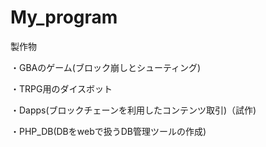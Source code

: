 # My_program
製作物

・GBAのゲーム(ブロック崩しとシューティング)

・TRPG用のダイスボット

・Dapps(ブロックチェーンを利用したコンテンツ取引)（試作)

・PHP_DB(DBをwebで扱うDB管理ツールの作成)
